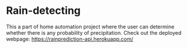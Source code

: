 # Rain-detecting
This a part of home automation project where the user can determine whether there is any probability of precipitation.
Check out the deployed webpage:
https://rainprediction-api.herokuapp.com/
